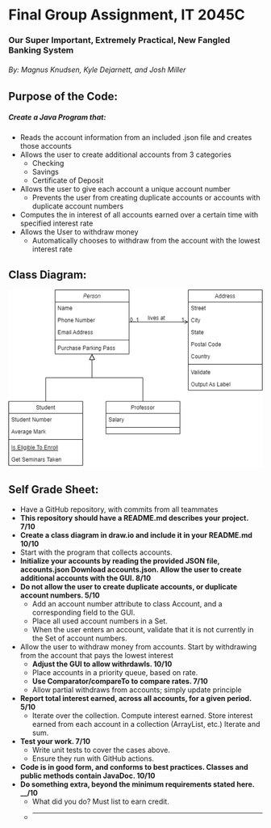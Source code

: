 # Final Group Assignment, IT 2045C  

### Our Super Important, Extremely Practical, New Fangled Banking System  

###### By: Magnus Knudsen, Kyle Dejarnett, and Josh Miller  

## Purpose of the Code:  

##### Create a Java Program that:  
  
* Reads the account information from an included .json file and creates those accounts
* Allows the user to create additional accounts from 3 categories
    * Checking
    * Savings
    * Certificate of Deposit
* Allows the user to give each account a unique account number
  * Prevents the user from creating duplicate accounts or accounts with duplicate account numbers
* Computes the in interest of all accounts earned over a certain time with specified interest rate  
* Allows the User to withdraw money
  * Automatically chooses to withdraw from the account with the lowest interest rate

## Class Diagram:

![Banker Class Diagram](https://github.com/MiniWilford/Group-Assignment-Data-Structures-and-Algorithms/blob/main/BankerClassDiagram.drawio.png)

## Self Grade Sheet:

* Have a GitHub repository, with commits from all teammates
* **This repository should have a README.md describes your project. 7/10**
* **Create a class diagram in draw.io and include it in your README.md 10/10**
* Start with the program that collects accounts.
* **Initialize your accounts by reading the provided JSON file, accounts.json Download accounts.json.  Allow the user to create additional accounts with the GUI. 8/10**
* **Do not allow the user to create duplicate accounts, or duplicate account numbers. 5/10**
  * Add an account number attribute to class Account, and a corresponding field to the GUI.
  * Place all used account numbers in a Set.
  * When the user enters an account, validate that it is not currently in the Set of account numbers.
* Allow the user to withdraw money from accounts.  Start by withdrawing from the account that pays the lowest interest
  * **Adjust the GUI to allow withrdawls.  10/10**
  * Place accounts in a priority queue, based on rate.
  * **Use Comparator/compareTo to compare rates.  7/10**
  * Allow partial withdraws from accounts; simply update principle
* **Report total interest earned, across all accounts, for a given period. 5/10**
  * Iterate over the collection.  Compute interest earned.  Store interest earned from each account in a collection (ArrayList, etc.)  Iterate and sum.
* **Test your work. 7/10**
  * Write unit tests to cover the cases above.
  * Ensure they run with GitHub actions.  
* **Code is in good form, and conforms to best practices.  Classes and public methods contain JavaDoc. 10/10**
* **Do something extra, beyond the minimum requirements stated here.  __/10**
  * What did you do?  Must list to earn credit.
  * ______
